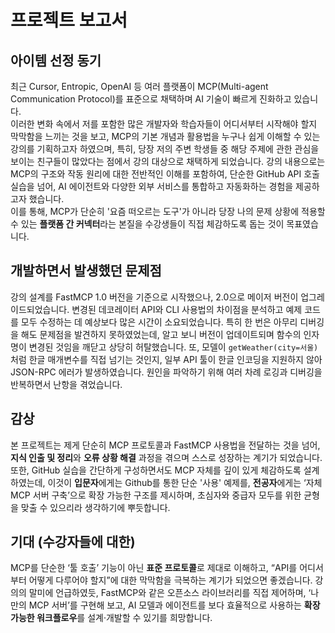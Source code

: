 # 프로젝트 보고서

## 아이템 선정 동기
최근 Cursor, Entropic, OpenAI 등 여러 플랫폼이 MCP(Multi-agent Communication Protocol)를 표준으로 채택하며 AI 기술이 빠르게 진화하고 있습니다.  
이러한 변화 속에서 저를 포함한 많은 개발자와 학습자들이 어디서부터 시작해야 할지 막막함을 느끼는 것을 보고, MCP의 기본 개념과 활용법을 누구나 쉽게 이해할 수 있는 강의를 기획하고자 하였으며,
특히, 당장 저의 주변 학생들 중 해당 주제에 관한 관심을 보이는 친구들이 많았다는 점에서 강의 대상으로 채택하게 되었습니다.
강의 내용으로는 MCP의 구조와 작동 원리에 대한 전반적인 이해를 포함하여, 단순한 GitHub API 호출 실습을 넘어, AI 에이전트와 다양한 외부 서비스를 통합하고 자동화하는 경험을 제공하고자 했습니다.  
이를 통해, MCP가 단순히 '요즘 떠오르는 도구'가 아니라 당장 나의 문제 상황에 적용할 수 있는 **플랫폼 간 커넥터**라는 본질을 수강생들이 직접 체감하도록 돕는 것이 목표였습니다.

## 개발하면서 발생했던 문제점
강의 설계를 FastMCP 1.0 버전을 기준으로 시작했으나, 2.0으로 메이저 버전이 업그레이드되었습니다.
변경된 데코레이터 API와 CLI 사용법의 차이점을 분석하고 예제 코드를 모두 수정하는 데 예상보다 많은 시간이 소요되었습니다.
특히 한 번은 아무리 디버깅을 해도 문제점을 발견하지 못하였었는데, 알고 보니 버전이 업데이트되며 함수의 인자명이 변경된 것임을 깨닫고 상당히 허탈했습니다. 
또, 모델이 `getWeather(city=서울)`처럼 한글 매개변수를 직접 넘기는 것인지, 일부 API 툴이 한글 인코딩을 지원하지 않아 JSON-RPC 에러가 발생하였습니다.
원인을 파악하기 위해 여러 차례 로깅과 디버깅을 반복하면서 난항을 겪었습니다.

## 감상
본 프로젝트는 제게 단순히 MCP 프로토콜과 FastMCP 사용법을 전달하는 것을 넘어, **지식 인출 및 정리**와 **오류 상황 해결** 과정을 겪으며 스스로 성장하는 계기가 되었습니다.
또한, GitHub 실습을 간단하게 구성하면서도 MCP 자체를 깊이 있게 체감하도록 설계하였는데, 
이것이 **입문자**에게는 Github를 통한 단순 '사용' 예제를,  **전공자**에게는 ‘자체 MCP 서버 구축’으로 확장 가능한 구조를 제시하며, 초심자와 중급자 모두를 위한 균형을 맞출 수 있으리라 생각하기에 뿌듯합니다.

## 기대 (수강자들에 대한)
MCP를 단순한 ‘툴 호출’ 기능이 아닌 **표준 프로토콜**로 제대로 이해하고,
“API를 어디서부터 어떻게 다루어야 할지”에 대한 막막함을 극복하는 계기가 되었으면 좋겠습니다.
강의의 말미에 언급하였듯, FastMCP와 같은 오픈소스 라이브러리를 직접 제어하며, ‘나만의 MCP 서버’를 구현해 보고, 
AI 모델과 에이전트를 보다 효율적으로 사용하는 **확장 가능한 워크플로우**를 설계·개발할 수 있기를 희망합니다.
